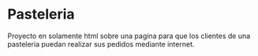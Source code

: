 # Pasteleria

Proyecto en solamente html sobre una pagina para que los clientes de una pasteleria puedan realizar sus pedidos mediante internet.
